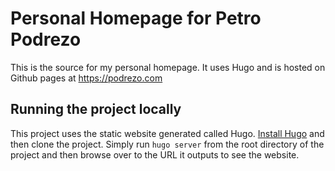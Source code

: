 # Personal Homepage for Petro Podrezo

This is the source for my personal homepage. It uses Hugo and is hosted on Github pages at https://podrezo.com

## Running the project locally

This project uses the static website generated called Hugo. [Install Hugo](https://gohugo.io/getting-started/quick-start/) and then clone the project. Simply run `hugo server` from the root directory of the project and then browse over to the URL it outputs to see the website.
